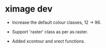 # ximage dev

* Increase the default colour classes, 12 -> 96. 

* Support 'raster' class as per as.raster. 

* Added xcontour and xrect functions. 
